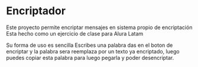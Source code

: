 # Encriptador
Este proyecto permite encriptar mensajes en sistema propio de encriptación
Esta hecho como un ejercicio de clase para Alura Latam

Su forma de uso es sencilla 
Escribes una palabra das en el boton de encriptar y la palabra sera reemplaza por un texto ya encriptado, luego puedes copiar esta palabra
para luego pegarla y poder desencriptar.
